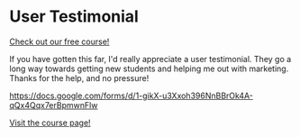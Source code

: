 # User Testimonial

[Check out our free course!](https://academy.hoppersroppers.org/mod/page/view.php?id=977)

If you have gotten this far, I'd really appreciate a user testimonial. They go a long way towards getting new students and helping me out with marketing. Thanks for the help, and no pressure!

<https://docs.google.com/forms/d/1-gikX-u3Xxoh396NnBBrOk4A-qQx4Qqx7erBpmwnFlw>

[Visit the course page!](https://academy.hoppersroppers.org/mod/assign/view.php?id=977)
 